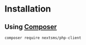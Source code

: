 # Installation 

## Using [Composer](https://getcomposer.org/)

```sh
composer require nextsms/php-client
```

